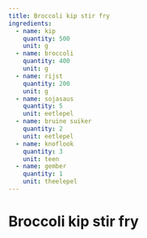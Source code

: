 ```yaml
---
title: Broccoli kip stir fry
ingredients:
  - name: kip
    quantity: 500
    unit: g
  - name: broccoli
    quantity: 400
    unit: g
  - name: rijst
    quantity: 200
    unit: g
  - name: sojasaus
    quantity: 5
    unit: eetlepel
  - name: bruine suiker
    quantity: 2
    unit: eetlepel
  - name: knoflook
    quantity: 3
    unit: teen
  - name: gember
    quantity: 1
    unit: theelepel
---
```


# Broccoli kip stir fry 

